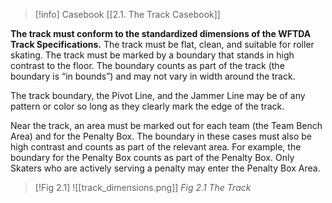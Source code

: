 > [!info] Casebook
> [[2.1. The Track Casebook]]

**The track must conform to the standardized dimensions of the WFTDA Track Specifications.** The track must be flat, clean, and suitable for roller skating. The track must be marked by a boundary that stands in high contrast to the floor. The boundary counts as part of the track (the boundary is “in bounds”) and may not vary in width around the track.

The track boundary, the Pivot Line, and the Jammer Line may be of any pattern or color so long as they clearly mark the edge of the track.

Near the track, an area must be marked out for each team (the Team Bench Area) and for the Penalty Box. The boundary in these cases must also be high contrast and counts as part of the relevant area. For example, the boundary for the Penalty Box counts as part of the Penalty Box. Only Skaters who are actively serving a penalty may enter the Penalty Box Area.

> [!Fig 2.1]
> ![[track_dimensions.png]]
> *Fig 2.1 The Track*



